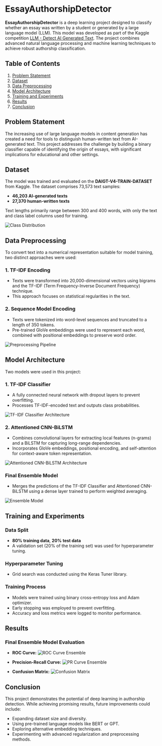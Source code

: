 # EssayAuthorshipDetector
**EssayAuthorshipDetector** is a deep learning project designed to classify whether an essay was written by a student or generated by a large language model (LLM). This model was developed as part of the Kaggle competition [LLM - Detect AI Generated Text](https://www.kaggle.com/competitions/llm-detect-ai-generated-text). The project combines advanced natural language processing and machine learning techniques to achieve robust authorship classification.

## Table of Contents
1. [Problem Statement](#problem-statement)
2. [Dataset](#dataset)
3. [Data Preprocessing](#data-preprocessing)
4. [Model Architecture](#model-architecture)
5. [Training and Experiments](#training-and-experiments)
6. [Results](#results)
7. [Conclusion](#conclusion)

## Problem Statement
The increasing use of large language models in content generation has created a need for tools to distinguish human-written text from AI-generated text. This project addresses the challenge by building a binary classifier capable of identifying the origin of essays, with significant implications for educational and other settings.

## Dataset
The model was trained and evaluated on the **DAIGT-V4-TRAIN-DATASET** from Kaggle. The dataset comprises 73,573 text samples:
- **46,203 AI-generated texts**
- **27,370 human-written texts**

Text lengths primarily range between 300 and 400 words, with only the text and class label columns used for training.

![Class Distribution](images/class_distribution.png)

## Data Preprocessing
To convert text into a numerical representation suitable for model training, two distinct approaches were used:

### 1. **TF-IDF Encoding**
- Texts were transformed into 20,000-dimensional vectors using bigrams and the TF-IDF (Term Frequency-Inverse Document Frequency) technique.
- This approach focuses on statistical regularities in the text.

### 2. **Sequence Model Encoding**
- Texts were tokenized into word-level sequences and truncated to a length of 350 tokens.
- Pre-trained GloVe embeddings were used to represent each word, combined with positional embeddings to preserve word order.

![Preprocessing Pipeline](images/preprocessing_pipeline.png)

## Model Architecture
Two models were used in this project:

### 1. **TF-IDF Classifier**
- A fully connected neural network with dropout layers to prevent overfitting.
- Processes TF-IDF-encoded text and outputs class probabilities.

![TF-IDF Classifier Architecture](images/tfidf_architecture.png)

### 2. **Attentioned CNN-BiLSTM**
- Combines convolutional layers for extracting local features (n-grams) and a BiLSTM for capturing long-range dependencies.
- Incorporates GloVe embeddings, positional encoding, and self-attention for context-aware token representation.

![Attentioned CNN-BiLSTM Architecture](images/cnn_bilstm_architecture.png)

### **Final Ensemble Model**
- Merges the predictions of the TF-IDF Classifier and Attentioned CNN-BiLSTM using a dense layer trained to perform weighted averaging.

![Ensemble Model](images/ensemble_model.png)

## Training and Experiments
### Data Split
- **80% training data**, **20% test data**
- A validation set (20% of the training set) was used for hyperparameter tuning.

### Hyperparameter Tuning
- Grid search was conducted using the Keras Tuner library.

### Training Process
- Models were trained using binary cross-entropy loss and Adam optimizer.
- Early stopping was employed to prevent overfitting.
- Accuracy and loss metrics were logged to monitor performance.

## Results

### Final Ensemble Model Evaluation
- **ROC Curve:**
  ![ROC Curve Ensemble](images/roc_curve_ensemble.png)

- **Precision-Recall Curve:**
  ![PR Curve Ensemble](images/pr_curve_ensemble.png)

- **Confusion Matrix:**
  ![Confusion Matrix](images/confusion_matrix.png)

## Conclusion
This project demonstrates the potential of deep learning in authorship detection. While achieving promising results, future improvements could include:
- Expanding dataset size and diversity.
- Using pre-trained language models like BERT or GPT.
- Exploring alternative embedding techniques.
- Experimenting with advanced regularization and preprocessing methods.
